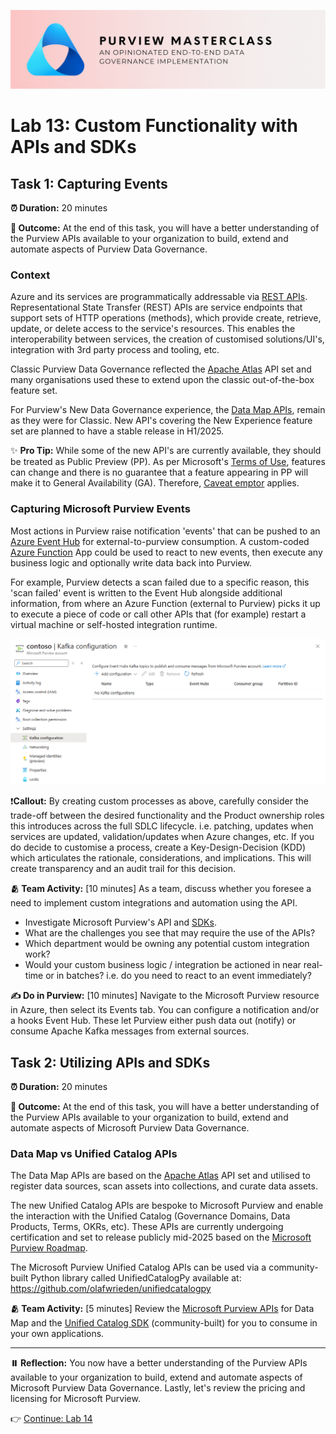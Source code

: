 ![Banner](./assets/banner.png)

# Lab 13: Custom Functionality with APIs and SDKs

## Task 1: Capturing Events

**⏰ Duration:** 20 minutes

**🎯 Outcome:** At the end of this task, you will have a better understanding of the Purview APIs available to your organization to build, extend and automate aspects of Purview Data Governance.

### Context

Azure and its services are programmatically addressable via [REST APIs](https://learn.microsoft.com/rest/api/azure). Representational State Transfer (REST) APIs are service endpoints that support sets of HTTP operations (methods), which provide create, retrieve, update, or delete access to the service's resources. This enables the interoperability between services, the creation of customised solutions/UI's, integration with 3rd party process and tooling, etc.

Classic Purview Data Governance reflected the [Apache Atlas](https://atlas.apache.org) API set and many organisations used these to extend upon the classic out-of-the-box feature set.

For Purview's New Data Governance experience, the [Data Map APIs](https://learn.microsoft.com/rest/api/purview), remain as they were for Classic. New API's covering the New Experience feature set are planned to have a stable release in H1/2025.

✨ **Pro Tip:** While some of the new API's are currently available, they should be treated as Public Preview (PP). As per Microsoft's [Terms of Use](https://azure.microsoft.com/support/legal/preview-supplemental-terms/?msockid=2114a70960fe65991122b5c4618d6462), features can change and there is no guarantee that a feature appearing in PP will make it to General Availability (GA). Therefore, [Caveat emptor](https://en.wikipedia.org/wiki/Caveat_emptor) applies.

### Capturing Microsoft Purview Events

Most actions in Purview raise notification 'events' that can be pushed to an [Azure Event Hub](https://learn.microsoft.com/azure/event-hubs/event-hubs-about) for external-to-purview consumption. A custom-coded [Azure Function](https://learn.microsoft.com/azure/azure-functions/functions-overview) App could be used to react to new events, then execute any business logic and optionally write data back into Purview.

For example, Purview detects a scan failed due to a specific reason, this 'scan failed' event is written to the Event Hub alongside additional information, from where an Azure Function (external to Purview) picks it up to execute a piece of code or call other APIs that (for example) restart a virtual machine or self-hosted integration runtime.

![Configure Kafka Event Hub](./assets/configure-kafka-eventhub.png)

❗**Callout:** By creating custom processes as above, carefully consider the trade-off between the desired functionality and the Product ownership roles this introduces across the full SDLC lifecycle. i.e. patching, updates when services are updated, validation/updates when Azure changes, etc. If you do decide to customise a process, create a Key-Design-Decision (KDD) which articulates the rationale, considerations, and implications. This will create transparency and an audit trail for this decision.

**🫂 Team Activity:** [10 minutes] As a team, discuss whether you foresee a need to implement custom integrations and automation using the API.

- Investigate Microsoft Purview's API and [SDKs](https://learn.microsoft.com/purview/tutorial-using-python-sdk).
- What are the challenges you see that may require the use of the APIs?
- Which department would be owning any potential custom integration work?
- Would your custom business logic / integration be actioned in near real-time or in batches? i.e. do you need to react to an event immediately?

**✍️ Do in Purview:** [10 minutes] Navigate to the Microsoft Purview resource in Azure, then select its Events tab. You can configure a notification and/or a hooks Event Hub. These let Purview either push data out (notify) or consume Apache Kafka messages from external sources.

## Task 2: Utilizing APIs and SDKs

**⏰ Duration:** 20 minutes

**🎯 Outcome:** At the end of this task, you will have a better understanding of the Purview APIs available to your organization to build, extend and automate aspects of Microsoft Purview Data Governance.

### Data Map vs Unified Catalog APIs

The Data Map APIs are based on the [Apache Atlas](https://atlas.apache.org) API set and utilised to register data sources, scan assets into collections, and curate data assets.

The new Unified Catalog APIs are bespoke to Microsoft Purview and enable the interaction with the Unified Catalog (Governance Domains, Data Products, Terms, OKRs, etc). These APIs are currently undergoing certification and set to release publicly mid-2025 based on the [Microsoft Purview Roadmap](https://learn.microsoft.com/en-us/purview/whats-new).

The Microsoft Purview Unified Catalog APIs can be used via a community-built Python library called UnifiedCatalogPy available at: https://github.com/olafwrieden/unifiedcatalogpy

**🫂 Team Activity:** [5 minutes] Review the [Microsoft Purview APIs](https://learn.microsoft.com/en-us/rest/api/purview) for Data Map and the [Unified Catalog SDK](https://github.com/olafwrieden/unifiedcatalogpy) (community-built) for you to consume in your own applications.

---

**⏸️ Reflection:** You now have a better understanding of the Purview APIs available to your organization to build, extend and automate aspects of Microsoft Purview Data Governance. Lastly, let's review the pricing and licensing for Microsoft Purview.

👉 [Continue: Lab 14](./Lab-14%20-%20Pricing%20and%20Licensing.md)
